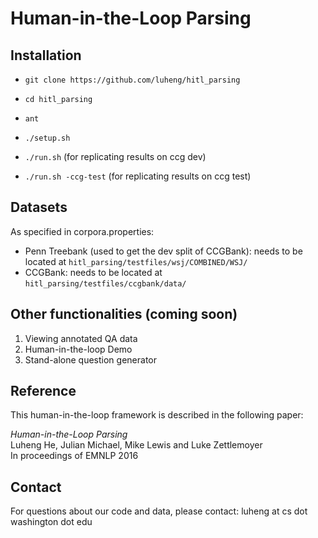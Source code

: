 # Human-in-the-Loop Parsing

## Installation

* `git clone https://github.com/luheng/hitl_parsing`

* `cd hitl_parsing`

* `ant`

* `./setup.sh`

* `./run.sh` (for replicating results on ccg dev)

* `./run.sh -ccg-test` (for replicating results on ccg test)

## Datasets

As specified in corpora.properties:
* Penn Treebank (used to get the dev split of CCGBank): needs to be located at `hitl_parsing/testfiles/wsj/COMBINED/WSJ/`
* CCGBank: needs to be located at `hitl_parsing/testfiles/ccgbank/data/`


## Other functionalities (coming soon)

1. Viewing annotated QA data
2. Human-in-the-loop Demo
3. Stand-alone question generator


## Reference

This human-in-the-loop framework is described in the following paper:

  <i>Human-in-the-Loop Parsing</i> <br>
  Luheng He, Julian Michael, Mike Lewis and Luke Zettlemoyer <br>
  In proceedings of EMNLP 2016 <br>

## Contact

For questions about our code and data, please contact: luheng at cs dot washington dot edu
